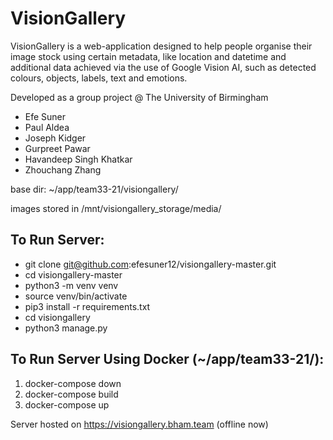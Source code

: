 # VisionGallery
VisionGallery is a web-application designed to help people organise their image stock using certain metadata, like location and datetime and additional data achieved via the use of Google Vision AI, such as detected colours, objects, labels, text and emotions.

Developed as a group project @ The University of Birmingham
- Efe Suner
- Paul Aldea
- Joseph Kidger
- Gurpreet Pawar
- Havandeep Singh Khatkar
- Zhouchang Zhang

base dir: ~/app/team33-21/visiongallery/

images stored in /mnt/visiongallery_storage/media/

To Run Server:
--------------
- git clone git@github.com:efesuner12/visiongallery-master.git
- cd visiongallery-master
- python3 -m venv venv
- source venv/bin/activate
- pip3 install -r requirements.txt
- cd visiongallery
- python3 manage.py

To Run Server Using Docker (~/app/team33-21/):
----------------------------------------------
1. docker-compose down
2. docker-compose build
3. docker-compose up

Server hosted on https://visiongallery.bham.team (offline now)

